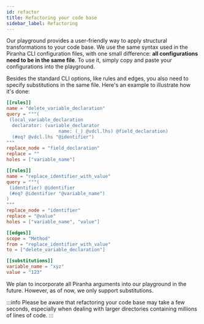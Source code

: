 ```yaml
---
id: refactor
title: Refactoring your code base
sidebar_label: Refactoring
---
```

Our playground provides a user-friendly way to apply structural transformations to your code base. 
We use the same syntax used in the Piranha CLI configuration files, with one small difference: **all 
configurations need to be in the same file**. To use it, simply copy and paste your configurations into the playground.

Besides the standard CLI options, like rules and edges, you also need to specify substitutions in the same file. 
Here's an example to illustrate how it's done:

```toml
[[rules]]
name = "delete_variable_declaration"
query = """(
 (local_variable_declaration 
  declarator: (variable_declarator 
                   name: (_) @vdcl.lhs) @field_declaration)
  (#eq? @vdcl.lhs "@identifier")
"""
replace_node = "field_declaration"
replace = ""
holes = ["variable_name"]

[[rules]]
name = "replace_identifier_with_value"
query = """(
 (identifier) @identifier
 (#eq? @identifier "@variable_name")
)
"""
replace_node = "identifier"
replace = "@value"
holes = ["variable_name", "value"]

[[edges]]
scope = "Method"
from = "replace_identifier_with_value"
to = ["delete_variable_declaration"]

[[substitutions]]
variable_name = "xyz"
value = "123"
```

We plan to incorporate all Piranha arguments into our playground in the future. However, as of now, we only support substitutions.

:::info
Please be aware that refactoring your code base may take a few seconds, 
especially when dealing with larger directories containing millions of lines of code.
:::
